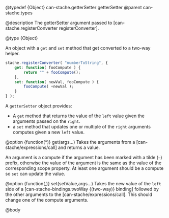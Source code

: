 @typedef {Object} can-stache.getterSetter getterSetter
@parent can-stache.types

@description The getterSetter argument passed to [can-stache.registerConverter registerConverter].

@type {Object}

An object with a `get` and `set` method that get converted to a two-way helper.

```js
stache.registerConverter( "numberToString", {
	get: function( fooCompute ) {
		return "" + fooCompute();
	},
	set: function( newVal, fooCompute ) {
		fooCompute( +newVal );
	}
} );
```


A `getterSetter` object provides:

 - A `get` method that returns the value
  of the `left` value given the arguments passed on the `right`.
 - a `set` method that updates one or multiple of the `right` arguments
   computes given a new `left` value.

@option {function(*)} get(args...) Takes the arguments from a [can-stache/expressions/call]
and returns a value.

An argument is a compute if the argument has been marked with a tilde (`~`) prefix, otherwise the
value of the argument is the same as the value of the corresponding scope property.
At least one argument should be a compute so `set` can update the value.

@option {function(*,*)} set(setValue,args...) Takes the new value of the `left` side of a
[can-stache-bindings.twoWay {(two-way)} binding] followed by the other arguments to the
[can-stache/expressions/call].  This should change one of the compute arguments.


@body
